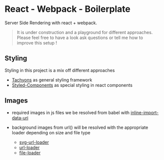 # React - Webpack - Boilerplate

Server Side Rendering with react + webpack.

> It is under construction and a playground for different approaches.
> Please feel free to have a look ask questions or tell me how to improve this setup !

## Styling

Styling in this project is a mix off different approaches

* [Tachyons](http://tachyons.io/docs) as general styling framework
* [Styled-Components](https://www.styled-components.com/) as special styling in react components

## Images

* required images in js files we be resolved from babel with [inline-import-data-uri](https://github.com/pomle/babel-plugin-inline-import-data-uri)

* background images from url() will be resolved with the appropriate loader depending on size and file type
  * [svg-url-loader](https://github.com/bhovhannes/svg-url-loader)
  * [url-loader](https://webpack.js.org/loaders/url-loader/)
  * [file-loader](https://webpack.js.org/loaders/file-loader/)
